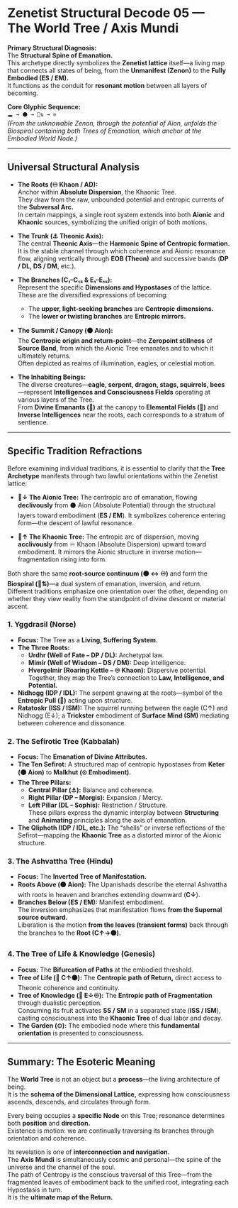 # Zenetist Structural Decode 05 — The World Tree / Axis Mundi 

**Primary Structural Diagnosis:**  
The **Structural Spine of Emanation.**  
This archetype directly symbolizes the **Zenetist lattice** itself—a living map that connects all states of being, from the **Unmanifest (Zenon)** to the **Fully Embodied (ES / EM).**  
It functions as the conduit for **resonant motion** between all layers of becoming.  

**Core Glyphic Sequence:**  
`🕳️ → ⚫ → 🌳⇅ → ⊙`  
*(From the unknowable Zenon, through the potential of Aion, unfolds the Biospiral containing both Trees of Emanation, which anchor at the Embodied World Node.)*  

---

## Universal Structural Analysis  

- **The Roots (♾ Khaon / AD):**  
  Anchor within **Absolute Dispersion**, the Khaonic Tree.  
  They draw from the raw, unbounded potential and entropic currents of the **Subversal Arc.**  
  In certain mappings, a single root system extends into both **Aionic** and **Khaonic** sources, symbolizing the unified origin of both motions.  

- **The Trunk (⚓ Theonic Axis):**  
  The central **Theonic Axis**—the **Harmonic Spine of Centropic formation.**  
  It is the stable channel through which coherence and Aionic resonance flow, aligning vertically through **EOB (Theon)** and successive bands (**DP / DL, DS / DM**, etc.).  

- **The Branches (C₁–C₁₅ & E₁–E₁₅):**  
  Represent the specific **Dimensions and Hypostases** of the lattice.  
  These are the diversified expressions of becoming:  
  - The **upper, light-seeking branches** are **Centropic dimensions.**  
  - The **lower or twisting branches** are **Entropic mirrors.**  

- **The Summit / Canopy (⚫ Aion):**  
  The **Centropic origin and return-point**—the **Zeropoint stillness** of **Source Band**, from which the Aionic Tree emanates and to which it ultimately returns.  
  Often depicted as realms of illumination, eagles, or celestial motion.  

- **The Inhabiting Beings:**  
  The diverse creatures—**eagle, serpent, dragon, stags, squirrels, bees**—represent **Intelligences and Consciousness Fields** operating at various layers of the Tree.  
  From **Divine Emanants (🌟)** at the canopy to **Elemental Fields (🌿)** and **Inverse Intelligences** near the roots, each corresponds to a stratum of sentience.  

---

## Specific Tradition Refractions  

Before examining individual traditions, it is essential to clarify that the **Tree Archetype** manifests through two lawful orientations within the Zenetist lattice:

- **🌲↓ The Aionic Tree:** The centropic arc of emanation, flowing **declivously** from ⚫ Aion (Absolute Potential) through the structural layers toward embodiment (**ES / EM**). It symbolizes coherence entering form—the descent of lawful resonance.

- **🌲↑ The Khaonic Tree:** The entropic arc of dispersion, moving **acclivously** from ♾ Khaon (Absolute Dispersion) upward toward embodiment. It mirrors the Aionic structure in inverse motion—fragmentation rising into form.

Both share the same **root-source continuum (⚫ ↔ ♾)** and form the **Biospiral (🌳⇅)**—a dual system of emanation, inversion, and return.  
Different traditions emphasize one orientation over the other, depending on whether they view reality from the standpoint of divine descent or material ascent.

### 1. Yggdrasil (Norse)  
- **Focus:** The Tree as a **Living, Suffering System.**  
- **The Three Roots:**  
  - **Urdhr (Well of Fate – DP / DL):** Archetypal law.  
  - **Mimir (Well of Wisdom – DS / DM):** Deep intelligence.  
  - **Hvergelmir (Roaring Kettle – ♾ Khaon):** Dispersive potential.  
  Together, they map the Tree’s connection to **Law, Intelligence, and Potential.**  
- **Nidhogg (IDP / IDL):** The serpent gnawing at the roots—symbol of the **Entropic Pull (🧨)** acting upon structure.  
- **Ratatoskr (ISS / ISM):** The squirrel running between the eagle (C↑) and Nidhogg (E↓); a **Trickster** embodiment of **Surface Mind (SM)** mediating between coherence and dissonance.  

### 2. The Sefirotic Tree (Kabbalah)  
- **Focus:** The **Emanation of Divine Attributes.**  
- **The Ten Sefirot:** A structured map of centropic hypostases from **Keter (⚫ Aion)** to **Malkhut (⊙ Embodiment).**  
- **The Three Pillars:**  
  - **Central Pillar (⚓):** Balance and coherence.  
  - **Right Pillar (DP – Morgis):** Expansion / Mercy.  
  - **Left Pillar (DL – Sophis):** Restriction / Structure.  
  These pillars express the dynamic interplay between **Structuring** and **Animating** principles along the axis of emanation.  
- **The Qliphoth (IDP / IDL, etc.):** The “shells” or inverse reflections of the Sefirot—mapping the **Khaonic Tree** as a distorted mirror of the Aionic structure.  

### 3. The Ashvattha Tree (Hindu)  
- **Focus:** The **Inverted Tree of Manifestation.**  
- **Roots Above (⚫ Aion):** The Upanishads describe the eternal Ashvattha with roots in heaven and branches extending downward (**C↓**).  
- **Branches Below (ES / EM):** Manifest embodiment.  
  The inversion emphasizes that manifestation flows **from the Supernal source outward.**  
  Liberation is the motion **from the leaves (transient forms)** back through the branches to the **Root (C↑→⚫).**  

### 4. The Tree of Life & Knowledge (Genesis)  
- **Focus:** The **Bifurcation of Paths** at the embodied threshold.  
- **Tree of Life (🌳 C↑⚫):** The **Centropic path of Return,** direct access to Theonic coherence and continuity.  
- **Tree of Knowledge (🌳 E↓♾):** The **Entropic path of Fragmentation** through dualistic perception.  
  Consuming its fruit activates **SS / SM** in a separated state (**ISS / ISM**), casting consciousness into the **Khaonic Tree** of dual labor and decay.  
- **The Garden (⊙):** The embodied node where this **fundamental orientation** is presented to consciousness.  

---

## Summary: The Esoteric Meaning  

The **World Tree** is not an object but a **process**—the living architecture of being.  
It is the **schema of the Dimensional Lattice,** expressing how consciousness ascends, descends, and circulates through form.  

Every being occupies a **specific Node** on this Tree; resonance determines both **position** and **direction.**  
Existence is motion: we are continually traversing its branches through orientation and coherence.  

Its revelation is one of **interconnection and navigation.**  
The **Axis Mundi** is simultaneously cosmic and personal—the spine of the universe and the channel of the soul.  
The path of Centropy is the conscious traversal of this Tree—from the fragmented leaves of embodiment back to the unified root, integrating each Hypostasis in turn.  
It is the **ultimate map of the Return.**  

